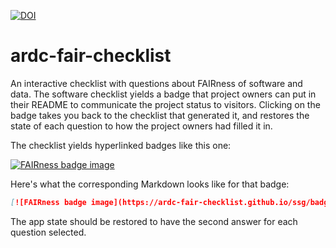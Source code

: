 [![DOI](https://zenodo.org/badge/DOI/10.5281/zenodo.7890394.svg)](https://doi.org/10.5281/zenodo.7890394)


# ardc-fair-checklist

An interactive checklist with questions about FAIRness of software and data. The software checklist yields a badge that project owners can put in their README to communicate the project status to visitors. Clicking on the badge takes you back to the checklist that generated it, and restores the state of each question to how the project owners had filled it in.

The checklist yields hyperlinked badges like this one:

[![FAIRness badge image](https://ardc-fair-checklist.github.io/ssg/badge.svg)](https://ardc-fair-checklist.github.io/ssg/software/v0.1?f=111111&a=1111&i=11&r=111111)

Here's what the corresponding Markdown looks like for that badge:

```markdown
[![FAIRness badge image](https://ardc-fair-checklist.github.io/ssg/badge.svg)](https://ardc-fair-checklist.github.io/ssg/software/v0.1?f=111111&a=1111&i=11&r=111111)
```

The app state should be restored to have the second answer for each question selected.
